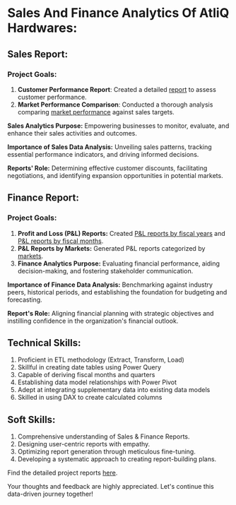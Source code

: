 # Sales And Finance Analytics Of AtliQ Hardwares:
## Sales Report:

### Project Goals:

 1.  **Customer Performance Report**: Created a detailed [report](https://1drv.ms/b/s!AqY5OmSWfbnEtnV5OsRLVCV5Qdvl?e=gSTqZs) to assess customer performance.
 2.  **Market Performance Comparison**: Conducted a thorough analysis comparing [market performance](https://1drv.ms/b/s!AqY5OmSWfbnEtmivaB_mCs-pZ-0F?e=eVQW3l) against sales targets.

**Sales Analytics Purpose:** Empowering businesses to monitor, evaluate, and enhance their sales activities and outcomes.

**Importance of Sales Data Analysis:** Unveiling sales patterns, tracking essential performance indicators, and driving informed decisions.

**Reports' Role:** Determining effective customer discounts, facilitating negotiations, and identifying expansion opportunities in potential markets.

## Finance Report:

### Project Goals:

1. **Profit and Loss (P&L) Reports:** Created [P&L reports by fiscal years](https://1drv.ms/b/s!AqY5OmSWfbnEtm6GiyyGNCQM6aw8?e=7XJ9Az) and [P&L reports by fiscal months](https://1drv.ms/b/s!AqY5OmSWfbnEtm8dk92xZUnD3QXN?e=aG6aon).
2. **P&L Reports by Markets:** Generated P&L reports categorized by [markets](https://1drv.ms/b/s!AqY5OmSWfbnEtnAqWkIeCdTGkL_k?e=JuPgqV).
3. **Finance Analytics Purpose:** Evaluating financial performance, aiding decision-making, and fostering stakeholder communication.

**Importance of Finance Data Analysis:** Benchmarking against industry peers, historical periods, and establishing the foundation for budgeting and forecasting.

**Report's Role:** Aligning financial planning with strategic objectives and instilling confidence in the organization's financial outlook.

## Technical Skills:

1. Proficient in ETL methodology (Extract, Transform, Load)
2. Skillful in creating date tables using Power Query
3. Capable of deriving fiscal months and quarters
4. Establishing data model relationships with Power Pivot
5. Adept at integrating supplementary data into existing data models
6. Skilled in using DAX to create calculated columns

## Soft Skills:
1. Comprehensive understanding of Sales & Finance Reports.
2. Designing user-centric reports with empathy.
3. Optimizing report generation through meticulous fine-tuning.
4. Developing a systematic approach to creating report-building plans.
   
Find the detailed project reports [here](https://github.com/aditi-jain-aj/Sales-Insights.git).

Your thoughts and feedback are highly appreciated. Let's continue this data-driven journey together!
